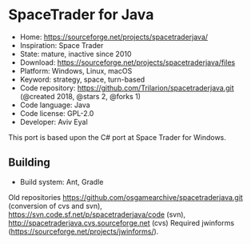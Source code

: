 # SpaceTrader for Java

- Home: https://sourceforge.net/projects/spacetraderjava/
- Inspiration: Space Trader
- State: mature, inactive since 2010
- Download: https://sourceforge.net/projects/spacetraderjava/files
- Platform: Windows, Linux, macOS
- Keyword: strategy, space, turn-based
- Code repository: https://github.com/Trilarion/spacetraderjava.git (@created 2018, @stars 2, @forks 1)
- Code language: Java
- Code license: GPL-2.0
- Developer: Aviv Eyal

This port is based upon the C# port at Space Trader for Windows.

## Building

- Build system: Ant, Gradle

Old repositories https://github.com/osgamearchive/spacetraderjava.git (conversion of cvs and svn), https://svn.code.sf.net/p/spacetraderjava/code (svn), http://spacetraderjava.cvs.sourceforge.net (cvs)
Required jwinforms (https://sourceforge.net/projects/jwinforms/).